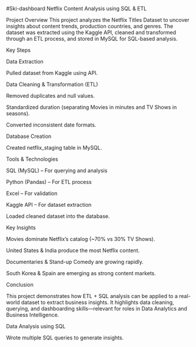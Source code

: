 #Ski-dashboard
Netflix Content Analysis using SQL & ETL

Project Overview
This project analyzes the Netflix Titles Dataset to uncover insights about content trends, production countries, and genres.
The dataset was extracted using the Kaggle API, cleaned and transformed through an ETL process, and stored in MySQL for SQL-based analysis.

Key Steps

Data Extraction

Pulled dataset from Kaggle using API.

Data Cleaning & Transformation (ETL)

Removed duplicates and null values.

Standardized duration (separating Movies in minutes and TV Shows in seasons).

Converted inconsistent date formats.

Database Creation

Created netflix_staging table in MySQL.

Tools & Technologies

SQL (MySQL) – For querying and analysis

Python (Pandas) – For ETL process

Excel – For validation

Kaggle API – For dataset extraction

Loaded cleaned dataset into the database.

Key Insights

Movies dominate Netflix’s catalog (~70% vs 30% TV Shows).

United States & India produce the most Netflix content.

Documentaries & Stand-up Comedy are growing rapidly.

South Korea & Spain are emerging as strong content markets.

Conclusion

This project demonstrates how ETL + SQL analysis can be applied to a real-world dataset to extract business insights.
It highlights data cleaning, querying, and dashboarding skills—relevant for roles in Data Analytics and Business Intelligence.

Data Analysis using SQL

Wrote multiple SQL queries to generate insights.
